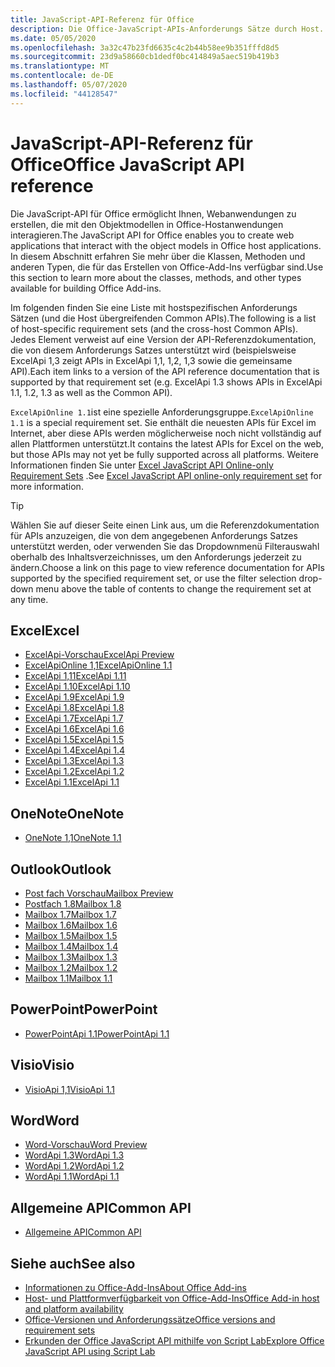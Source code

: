```yaml
---
title: JavaScript-API-Referenz für Office
description: Die Office-JavaScript-APIs-Anforderungs Sätze durch Host.
ms.date: 05/05/2020
ms.openlocfilehash: 3a32c47b23fd6635c4c2b44b58ee9b351fffd8d5
ms.sourcegitcommit: 23d9a58660cb1dedf0bc414849a5aec519b419b3
ms.translationtype: MT
ms.contentlocale: de-DE
ms.lasthandoff: 05/07/2020
ms.locfileid: "44128547"
---
```

# <a name="office-javascript-api-reference"></a><span data-ttu-id="3d87b-103">JavaScript-API-Referenz für Office</span><span class="sxs-lookup"><span data-stu-id="3d87b-103">Office JavaScript API reference</span></span>

<span data-ttu-id="3d87b-104">Die JavaScript-API für Office ermöglicht Ihnen, Webanwendungen zu erstellen, die mit den Objektmodellen in Office-Hostanwendungen interagieren.</span><span class="sxs-lookup"><span data-stu-id="3d87b-104">The JavaScript API for Office enables you to create web applications that interact with the object models in Office host applications.</span></span> <span data-ttu-id="3d87b-105">In diesem Abschnitt erfahren Sie mehr über die Klassen, Methoden und anderen Typen, die für das Erstellen von Office-Add-Ins verfügbar sind.</span><span class="sxs-lookup"><span data-stu-id="3d87b-105">Use this section to learn more about the classes, methods, and other types available for building Office Add-ins.</span></span>

<span data-ttu-id="3d87b-106">Im folgenden finden Sie eine Liste mit hostspezifischen Anforderungs Sätzen (und die Host übergreifenden Common APIs).</span><span class="sxs-lookup"><span data-stu-id="3d87b-106">The following is a list of host-specific requirement sets (and the cross-host Common APIs).</span></span> <span data-ttu-id="3d87b-107">Jedes Element verweist auf eine Version der API-Referenzdokumentation, die von diesem Anforderungs Satzes unterstützt wird (beispielsweise ExcelApi 1,3 zeigt APIs in ExcelApi 1,1, 1,2, 1,3 sowie die gemeinsame API).</span><span class="sxs-lookup"><span data-stu-id="3d87b-107">Each item links to a version of the API reference documentation that is supported by that requirement set (e.g. ExcelApi 1.3 shows APIs in ExcelApi 1.1, 1.2, 1.3 as well as the Common API).</span></span>

<span data-ttu-id="3d87b-108">`ExcelApiOnline 1.1`ist eine spezielle Anforderungsgruppe.</span><span class="sxs-lookup"><span data-stu-id="3d87b-108">`ExcelApiOnline 1.1` is a special requirement set.</span></span> <span data-ttu-id="3d87b-109">Sie enthält die neuesten APIs für Excel im Internet, aber diese APIs werden möglicherweise noch nicht vollständig auf allen Plattformen unterstützt.</span><span class="sxs-lookup"><span data-stu-id="3d87b-109">It contains the latest APIs for Excel on the web, but those APIs may not yet be fully supported across all platforms.</span></span> <span data-ttu-id="3d87b-110">Weitere Informationen finden Sie unter [Excel JavaScript API Online-only Requirement Sets](/office/dev/add-ins/reference/requirement-sets/excel-api-online-requirement-set) .</span><span class="sxs-lookup"><span data-stu-id="3d87b-110">See [Excel JavaScript API online-only requirement set](/office/dev/add-ins/reference/requirement-sets/excel-api-online-requirement-set) for more information.</span></span>

> [!TIP]
> <span data-ttu-id="3d87b-111">Wählen Sie auf dieser Seite einen Link aus, um die Referenzdokumentation für APIs anzuzeigen, die von dem angegebenen Anforderungs Satzes unterstützt werden, oder verwenden Sie das Dropdownmenü Filterauswahl oberhalb des Inhaltsverzeichnisses, um den Anforderungs jederzeit zu ändern.</span><span class="sxs-lookup"><span data-stu-id="3d87b-111">Choose a link on this page to view reference documentation for APIs supported by the specified requirement set, or use the filter selection drop-down menu above the table of contents to change the requirement set at any time.</span></span>

## <a name="excel"></a><span data-ttu-id="3d87b-112">Excel</span><span class="sxs-lookup"><span data-stu-id="3d87b-112">Excel</span></span>

- [<span data-ttu-id="3d87b-113">ExcelApi-Vorschau</span><span class="sxs-lookup"><span data-stu-id="3d87b-113">ExcelApi Preview</span></span>](/javascript/api/excel?view=excel-js-preview)
- [<span data-ttu-id="3d87b-114">ExcelApiOnline 1,1</span><span class="sxs-lookup"><span data-stu-id="3d87b-114">ExcelApiOnline 1.1</span></span>](/javascript/api/excel?view=excel-js-online)
- [<span data-ttu-id="3d87b-115">ExcelApi 1,11</span><span class="sxs-lookup"><span data-stu-id="3d87b-115">ExcelApi 1.11</span></span>](/javascript/api/excel?view=excel-js-1.11)
- [<span data-ttu-id="3d87b-116">ExcelApi 1.10</span><span class="sxs-lookup"><span data-stu-id="3d87b-116">ExcelApi 1.10</span></span>](/javascript/api/excel?view=excel-js-1.10)
- [<span data-ttu-id="3d87b-117">ExcelApi 1.9</span><span class="sxs-lookup"><span data-stu-id="3d87b-117">ExcelApi 1.9</span></span>](/javascript/api/excel?view=excel-js-1.9)
- [<span data-ttu-id="3d87b-118">ExcelApi 1.8</span><span class="sxs-lookup"><span data-stu-id="3d87b-118">ExcelApi 1.8</span></span>](/javascript/api/excel?view=excel-js-1.8)
- [<span data-ttu-id="3d87b-119">ExcelApi 1.7</span><span class="sxs-lookup"><span data-stu-id="3d87b-119">ExcelApi 1.7</span></span>](/javascript/api/excel?view=excel-js-1.7)
- [<span data-ttu-id="3d87b-120">ExcelApi 1.6</span><span class="sxs-lookup"><span data-stu-id="3d87b-120">ExcelApi 1.6</span></span>](/javascript/api/excel?view=excel-js-1.6)
- [<span data-ttu-id="3d87b-121">ExcelApi 1.5</span><span class="sxs-lookup"><span data-stu-id="3d87b-121">ExcelApi 1.5</span></span>](/javascript/api/excel?view=excel-js-1.5)
- [<span data-ttu-id="3d87b-122">ExcelApi 1.4</span><span class="sxs-lookup"><span data-stu-id="3d87b-122">ExcelApi 1.4</span></span>](/javascript/api/excel?view=excel-js-1.4)
- [<span data-ttu-id="3d87b-123">ExcelApi 1.3</span><span class="sxs-lookup"><span data-stu-id="3d87b-123">ExcelApi 1.3</span></span>](/javascript/api/excel?view=excel-js-1.3)
- [<span data-ttu-id="3d87b-124">ExcelApi 1.2</span><span class="sxs-lookup"><span data-stu-id="3d87b-124">ExcelApi 1.2</span></span>](/javascript/api/excel?view=excel-js-1.2)
- [<span data-ttu-id="3d87b-125">ExcelApi 1.1</span><span class="sxs-lookup"><span data-stu-id="3d87b-125">ExcelApi 1.1</span></span>](/javascript/api/excel?view=excel-js-1.1)

## <a name="onenote"></a><span data-ttu-id="3d87b-126">OneNote</span><span class="sxs-lookup"><span data-stu-id="3d87b-126">OneNote</span></span>

- [<span data-ttu-id="3d87b-127">OneNote 1,1</span><span class="sxs-lookup"><span data-stu-id="3d87b-127">OneNote 1.1</span></span>](/javascript/api/onenote?view=onenote-js-1.1)

## <a name="outlook"></a><span data-ttu-id="3d87b-128">Outlook</span><span class="sxs-lookup"><span data-stu-id="3d87b-128">Outlook</span></span>

- [<span data-ttu-id="3d87b-129">Post fach Vorschau</span><span class="sxs-lookup"><span data-stu-id="3d87b-129">Mailbox Preview</span></span>](/javascript/api/outlook?view=outlook-js-preview)
- [<span data-ttu-id="3d87b-130">Postfach 1.8</span><span class="sxs-lookup"><span data-stu-id="3d87b-130">Mailbox 1.8</span></span>](/javascript/api/outlook?view=outlook-js-1.8)
- [<span data-ttu-id="3d87b-131">Mailbox 1.7</span><span class="sxs-lookup"><span data-stu-id="3d87b-131">Mailbox 1.7</span></span>](/javascript/api/outlook?view=outlook-js-1.7)
- [<span data-ttu-id="3d87b-132">Mailbox 1.6</span><span class="sxs-lookup"><span data-stu-id="3d87b-132">Mailbox 1.6</span></span>](/javascript/api/outlook?view=outlook-js-1.6)
- [<span data-ttu-id="3d87b-133">Mailbox 1.5</span><span class="sxs-lookup"><span data-stu-id="3d87b-133">Mailbox 1.5</span></span>](/javascript/api/outlook?view=outlook-js-1.5)
- [<span data-ttu-id="3d87b-134">Mailbox 1.4</span><span class="sxs-lookup"><span data-stu-id="3d87b-134">Mailbox 1.4</span></span>](/javascript/api/outlook?view=outlook-js-1.4)
- [<span data-ttu-id="3d87b-135">Mailbox 1.3</span><span class="sxs-lookup"><span data-stu-id="3d87b-135">Mailbox 1.3</span></span>](/javascript/api/outlook?view=outlook-js-1.3)
- [<span data-ttu-id="3d87b-136">Mailbox 1.2</span><span class="sxs-lookup"><span data-stu-id="3d87b-136">Mailbox 1.2</span></span>](/javascript/api/outlook?view=outlook-js-1.2)
- [<span data-ttu-id="3d87b-137">Mailbox 1.1</span><span class="sxs-lookup"><span data-stu-id="3d87b-137">Mailbox 1.1</span></span>](/javascript/api/outlook?view=outlook-js-1.1)

## <a name="powerpoint"></a><span data-ttu-id="3d87b-138">PowerPoint</span><span class="sxs-lookup"><span data-stu-id="3d87b-138">PowerPoint</span></span>

- [<span data-ttu-id="3d87b-139">PowerPointApi 1.1</span><span class="sxs-lookup"><span data-stu-id="3d87b-139">PowerPointApi 1.1</span></span>](/javascript/api/powerpoint?view=powerpoint-js-1.1)

## <a name="visio"></a><span data-ttu-id="3d87b-140">Visio</span><span class="sxs-lookup"><span data-stu-id="3d87b-140">Visio</span></span>

- [<span data-ttu-id="3d87b-141">VisioApi 1,1</span><span class="sxs-lookup"><span data-stu-id="3d87b-141">VisioApi 1.1</span></span>](/javascript/api/visio?view=visio-js-1.1)

## <a name="word"></a><span data-ttu-id="3d87b-142">Word</span><span class="sxs-lookup"><span data-stu-id="3d87b-142">Word</span></span>

- [<span data-ttu-id="3d87b-143">Word-Vorschau</span><span class="sxs-lookup"><span data-stu-id="3d87b-143">Word Preview</span></span>](/javascript/api/word?view=word-js-preview)
- [<span data-ttu-id="3d87b-144">WordApi 1.3</span><span class="sxs-lookup"><span data-stu-id="3d87b-144">WordApi 1.3</span></span>](/javascript/api/word?view=word-js-1.3)
- [<span data-ttu-id="3d87b-145">WordApi 1.2</span><span class="sxs-lookup"><span data-stu-id="3d87b-145">WordApi 1.2</span></span>](/javascript/api/word?view=word-js-1.2)
- [<span data-ttu-id="3d87b-146">WordApi 1.1</span><span class="sxs-lookup"><span data-stu-id="3d87b-146">WordApi 1.1</span></span>](/javascript/api/word?view=word-js-1.1)

## <a name="common-api"></a><span data-ttu-id="3d87b-147">Allgemeine API</span><span class="sxs-lookup"><span data-stu-id="3d87b-147">Common API</span></span>

- [<span data-ttu-id="3d87b-148">Allgemeine API</span><span class="sxs-lookup"><span data-stu-id="3d87b-148">Common API</span></span>](/javascript/api/office?view=common-js)

## <a name="see-also"></a><span data-ttu-id="3d87b-149">Siehe auch</span><span class="sxs-lookup"><span data-stu-id="3d87b-149">See also</span></span>

- [<span data-ttu-id="3d87b-150">Informationen zu Office-Add-Ins</span><span class="sxs-lookup"><span data-stu-id="3d87b-150">About Office Add-ins</span></span>](/office/dev/add-ins/overview)
- [<span data-ttu-id="3d87b-151">Host- und Plattformverfügbarkeit von Office-Add-Ins</span><span class="sxs-lookup"><span data-stu-id="3d87b-151">Office Add-in host and platform availability</span></span>](/office/dev/add-ins/overview/office-add-in-availability)
- [<span data-ttu-id="3d87b-152">Office-Versionen und Anforderungssätze</span><span class="sxs-lookup"><span data-stu-id="3d87b-152">Office versions and requirement sets</span></span>](/office/dev/add-ins/develop/office-versions-and-requirement-sets)
- [<span data-ttu-id="3d87b-153">Erkunden der Office JavaScript API mithilfe von Script Lab</span><span class="sxs-lookup"><span data-stu-id="3d87b-153">Explore Office JavaScript API using Script Lab</span></span>](/office/dev/add-ins/overview/explore-with-script-lab)
